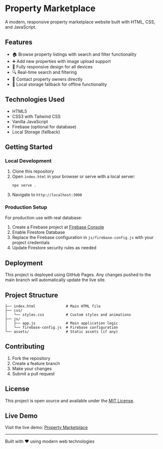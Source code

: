 # Property Marketplace

A modern, responsive property marketplace website built with HTML, CSS, and JavaScript.

## Features

- 🏠 Browse property listings with search and filter functionality
- ➕ Add new properties with image upload support
- 📱 Fully responsive design for all devices
- 🔍 Real-time search and filtering
- 📧 Contact property owners directly
- 💾 Local storage fallback for offline functionality

## Technologies Used

- HTML5
- CSS3 with Tailwind CSS
- Vanilla JavaScript
- Firebase (optional for database)
- Local Storage (fallback)

## Getting Started

### Local Development

1. Clone this repository
2. Open `index.html` in your browser or serve with a local server:
   ```bash
   npx serve .
   ```
3. Navigate to `http://localhost:3000`

### Production Setup

For production use with real database:

1. Create a Firebase project at [Firebase Console](https://console.firebase.google.com/)
2. Enable Firestore Database
3. Replace the Firebase configuration in `js/firebase-config.js` with your project credentials
4. Update Firestore security rules as needed

## Deployment

This project is deployed using GitHub Pages. Any changes pushed to the main branch will automatically update the live site.

## Project Structure

```
├── index.html              # Main HTML file
├── css/
│   └── styles.css          # Custom styles and animations
├── js/
│   ├── app.js              # Main application logic
│   └── firebase-config.js  # Firebase configuration
└── assets/                 # Static assets (if any)
```

## Contributing

1. Fork the repository
2. Create a feature branch
3. Make your changes
4. Submit a pull request

## License

This project is open source and available under the [MIT License](LICENSE).

## Live Demo

Visit the live demo: [Property Marketplace](https://yourusername.github.io/property-marketplace)

---

Built with ❤️ using modern web technologies
